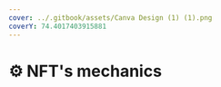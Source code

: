 ```yaml
---
cover: ../.gitbook/assets/Canva Design (1) (1).png
coverY: 74.4017403915881
---
```


# ⚙ NFT's mechanics

